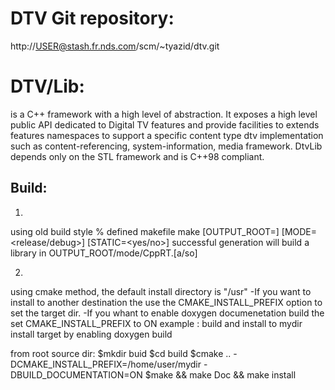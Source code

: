 # DTV Git repository:
http://USER@stash.fr.nds.com/scm/~tyazid/dtv.git
# DTV/Lib:
is a C++ framework with a high level of abstraction. It exposes a high level public API dedicated to Digital TV features and provide facilities to extends features namespaces to support a specific content type dtv implementation such as content-referencing, system-information, media framework. 
DtvLib depends only on the STL framework and is C++98 compliant.

##  Build:
1.
using old build style % defined makefile
make [OUTPUT_ROOT=<current dir by default>] [MODE=<release/debug>] [STATIC=<yes/no>]
successful generation will build a library in OUTPUT_ROOT/mode/CppRT.[a/so]

2.
using cmake method,
the default install directory is "/usr"
-If you want to install to another destination the use the CMAKE_INSTALL_PREFIX option to set the target dir. 
-If you whant to enable doxygen documenetation build the set CMAKE_INSTALL_PREFIX to ON
example : 
build and install to mydir install target by enabling doxygen build

from root source dir:
$mkdir buid
$cd build
$cmake .. -DCMAKE_INSTALL_PREFIX=/home/user/mydir  -DBUILD_DOCUMENTATION=ON
$make && make Doc && make install

 
    